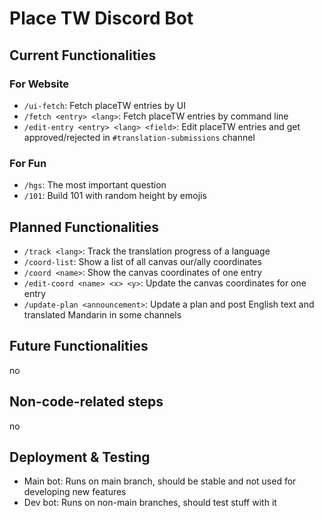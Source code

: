# Place TW Discord Bot

## Current Functionalities

### For Website

* `/ui-fetch`: Fetch placeTW entries by UI
* `/fetch <entry> <lang>`: Fetch placeTW entries by command line
* `/edit-entry <entry> <lang> <field>`: Edit placeTW entries and get approved/rejected in `#translation-submissions` channel

### For Fun

* `/hgs`: The most important question
* `/101`: Build 101 with random height by emojis

## Planned Functionalities

* `/track <lang>`: Track the translation progress of a language
* `/coord-list`: Show a list of all canvas our/ally coordinates
* `/coord <name>`: Show the canvas coordinates of one entry
* `/edit-coord <name> <x> <y>`: Update the canvas coordinates for one entry
* `/update-plan <announcement>`: Update a plan and post English text and translated Mandarin in some channels

## Future Functionalities
no

## Non-code-related steps
no

## Deployment & Testing

* Main bot: Runs on main branch, should be stable and not used for developing new features
* Dev bot: Runs on non-main branches, should test stuff with it

